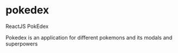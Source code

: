 # pokedex
 ReactJS PokEdex 

Pokedex is an application for different pokemons and its modals and superpowers
